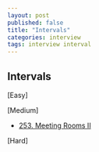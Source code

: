 ```yaml
---
layout: post
published: false
title: "Intervals"
categories: interview
tags: interview interval
---
```


## Intervals

[Easy]

[Medium]
- [253. Meeting Rooms II](https://leetcode.com/problems/meeting-rooms-ii/)

[Hard]